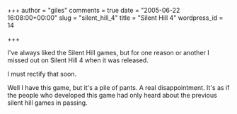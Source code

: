 +++
author = "giles"
comments = true
date = "2005-06-22 16:08:00+00:00"
slug = "silent_hill_4"
title = "Silent Hill 4"
wordpress_id = 14

+++

I've always liked the Silent Hill games, but for one reason or another I missed out on Silent Hill 4 when it was released.




I must rectify that soon.






Well I have this game, but it's a pile of pants. A real disappointment. It's as if the people who developed this game had only heard about the previous silent hill games in passing.

